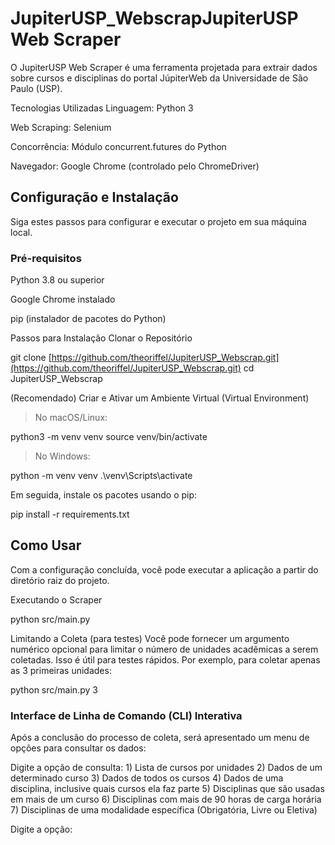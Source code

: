 # JupiterUSP_WebscrapJupiterUSP Web Scraper

O JupiterUSP Web Scraper é uma ferramenta projetada para extrair dados sobre cursos e disciplinas do portal JúpiterWeb da Universidade de São Paulo (USP).

Tecnologias Utilizadas
Linguagem: Python 3

Web Scraping: Selenium

Concorrência: Módulo concurrent.futures do Python

Navegador: Google Chrome (controlado pelo ChromeDriver)

## Configuração e Instalação
Siga estes passos para configurar e executar o projeto em sua máquina local.

###  Pré-requisitos
Python 3.8 ou superior

Google Chrome instalado

pip (instalador de pacotes do Python)

Passos para Instalação
Clonar o Repositório

git clone [https://github.com/theoriffel/JupiterUSP_Webscrap.git](https://github.com/theoriffel/JupiterUSP_Webscrap.git)
cd JupiterUSP_Webscrap

(Recomendado) Criar e Ativar um Ambiente Virtual (Virtual Environment)
> No macOS/Linux:

python3 -m venv venv
source venv/bin/activate

> No Windows:

python -m venv venv
.\venv\Scripts\activate

Em seguida, instale os pacotes usando o pip:

pip install -r requirements.txt

## Como Usar
Com a configuração concluída, você pode executar a aplicação a partir do diretório raiz do projeto.

Executando o Scraper

python src/main.py

Limitando a Coleta (para testes)
Você pode fornecer um argumento numérico opcional para limitar o número de unidades acadêmicas a serem coletadas. Isso é útil para testes rápidos. Por exemplo, para coletar apenas as 3 primeiras unidades:

python src/main.py 3

### Interface de Linha de Comando (CLI) Interativa
Após a conclusão do processo de coleta, será apresentado um menu de opções para consultar os dados:

Digite a opção de consulta:
    1) Lista de cursos por unidades
    2) Dados de um determinado curso
    3) Dados de todos os cursos
    4) Dados de uma disciplina, inclusive quais cursos ela faz parte
    5) Disciplinas que são usadas em mais de um curso
    6) Disciplinas com mais de 90 horas de carga horária
    7) Disciplinas de uma modalidade específica (Obrigatória, Livre ou Eletiva)

Digite a opção:
